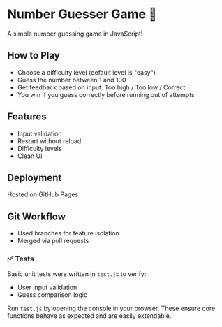 # Number Guesser Game 🎯

A simple number guessing game in JavaScript!

## How to Play
- Choose a difficulty level (default level is "easy")
- Guess the number between 1 and 100
- Get feedback based on input: Too high / Too low / Correct
- You win if you guess correctly before running out of attempts

## Features
- Input validation
- Restart without reload
- Difficulty levels
- Clean UI

## Deployment
Hosted on GitHub Pages

## Git Workflow
- Used branches for feature isolation
- Merged via pull requests

### ✅ Tests

Basic unit tests were written in `test.js` to verify:

- User input validation
- Guess comparison logic

Run `test.js` by opening the console in your browser. These ensure core functions behave as expected and are easily extendable.